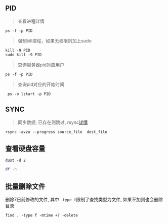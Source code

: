 ## PID

> 查看进程详情

```shell
ps -f -p PID
```

> 强制kill进程，如果无权限则加上sudo

```shell
kill -9 PID
sudo kill -9 PID
```

>  查询服务器pid对应用户

```shell
ps -f -p PID
```

> 查询pid对应的开始时间

```shell
 ps -o lstart -p PID
```

## SYNC

> 同步数据, 已存在则跳过,  rsync[详情](https://www.ruanyifeng.com/blog/2020/08/rsync.html)

```shell
rsync -avzu --progress source_file  dest_file
```

## 查看硬盘容量

```base
dust -d 2
```

```bash
df -h
```
## 批量删除文件
删除7日前修改的文件, 其中 `-type f`限制了查找类型为文件, 如果不加则也会删除目录
```
find . -type f -mtime +7 -delete
```
